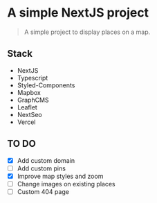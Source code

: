 # A simple NextJS project

> A simple project to display places on a map.

## Stack
- NextJS
- Typescript
- Styled-Components
- Mapbox
- GraphCMS
- Leaflet
- NextSeo
- Vercel

## TO DO
- [x] Add custom domain
- [ ] Add custom pins
- [x] Improve map styles and zoom
- [ ] Change images on existing places
- [ ] Custom 404 page
